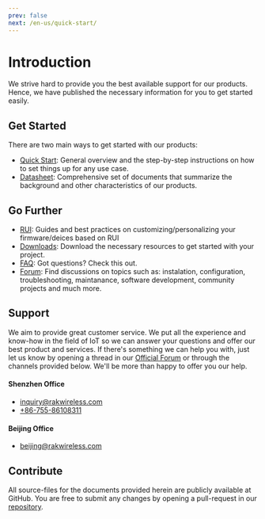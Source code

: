 ```yaml
---
prev: false
next: /en-us/quick-start/
---
```

# Introduction
We strive hard to provide you the best available support for our products. Hence, we have published the necessary information for you to get started easily.

## Get Started
There are two main ways to get started with our products:

- [Quick Start](quick-start): General overview and the step-by-step instructions on how to set things up for any use case.
- [Datasheet](datasheet): Comprehensive set of documents that summarize the background and other characteristics of our products.

## Go Further
- [RUI](rui): Guides and best practices on customizing/personalizing your firmware/deices based on RUI
- [Downloads](https://downloads.rakwireless.com/): Download the necessary resources to get started with your project.
- [FAQ](faq): Got questions? Check this out.
- [Forum](https://forum.rakwireless.com/): Find discussions on topics such as: instalation, configuration, troubleshooting, maintanance, software development, community projects and much more.

## Support
We aim to provide great customer service. We put all the experience and know-how in the field of IoT so we can answer your questions and offer our best product and services. If there's something we can help you with, just let us know by opening a thread in our [Official Forum](https://forum.rakwireless.com/) or through the channels provided below. We'll be more than happy to offer you our help. 

#### Shenzhen Office
 - [inquiry@rakwireless.com](mailto:inquiry@rakwireless.com)
 - [+86-755-86108311](tel:+86-755-86108311)

#### Beijing Office
 - [beijing@rakwireless.com](mailto:beijing@rakwireless.com)

## Contribute
All source-files for the documents provided herein are publicly available at GitHub. You are free to submit any changes by opening a pull-request in our [repository](https://github.com/RAKwirelessDev/rakwireless-docs).

